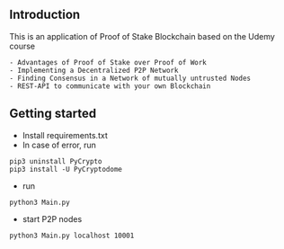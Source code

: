 <h2> Introduction </h2>
This is an application of Proof of Stake Blockchain based on the Udemy course

```
- Advantages of Proof of Stake over Proof of Work
- Implementing a Decentralized P2P Network
- Finding Consensus in a Network of mutually untrusted Nodes
- REST-API to communicate with your own Blockchain
```

<h2> Getting started</h2>

- Install requirements.txt
- In case of error, run
```
pip3 uninstall PyCrypto
pip3 install -U PyCryptodome
```
- run 
```
python3 Main.py
```

- start P2P nodes
```
python3 Main.py localhost 10001
```